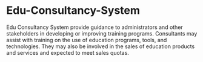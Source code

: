 # Edu-Consultancy-System
Edu Consultancy System  provide guidance to administrators and other stakeholders in developing or  improving training programs. Consultants may assist with training on the use of education  programs, tools, and technologies. They may also be involved in the sales of education  products and services and expected to meet sales quotas. 
